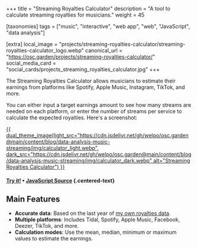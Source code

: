 +++
title = "Streaming Royalties Calculator"
description = "A tool to calculate streaming royalties for musicians."
weight = 45

[taxonomies]
tags = ["music", "interactive", "web app", "web", "JavaScript", "data analysis"]

[extra]
local_image = "projects/streaming-royalties-calculator/streaming-royalties-calculator_logo.webp"
canonical_url = "https://osc.garden/projects/streaming-royalties-calculator/"
social_media_card = "social_cards/projects_streaming_royalties_calculator.jpg"
+++

The Streaming Royalties Calculator allows musicians to estimate their earnings from platforms like Spotify, Apple Music, Instagram, TikTok, and more.

You can either input a target earnings amount to see how many streams are needed on each platform, or enter the number of streams per service to calculate the expected royalties. Here's a screenshot:

<a href="https://osc.garden/royalties-calculator/" target="_blank">
    {{ dual_theme_image(light_src="https://cdn.jsdelivr.net/gh/welpo/osc.garden@main/content/blog/data-analysis-music-streaming/img/calculator_light.webp", dark_src="https://cdn.jsdelivr.net/gh/welpo/osc.garden@main/content/blog/data-analysis-music-streaming/img/calculator_dark.webp" alt="Streaming Royalties Calculator") }}
</a>

#### [Try it!](https://osc.garden/royalties-calculator/) • [JavaScript Source](https://github.com/welpo/osc.garden/blob/main/content/pages/royalties-calculator/js/streamsMonthCalculator.js) {.centered-text}

## Main Features

- **Accurate data**: Based on the last year of [my own royalties data](https://osc.garden/blog/data-analysis-music-streaming/).
- **Multiple platforms**: Includes Tidal, Spotify, Apple Music, Facebook, Deezer, TikTok, and more.
- **Calculation modes**: Use the mean, median, minimum or maximum values to estimate the earnings.
